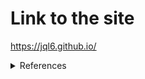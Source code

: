 # Link to the site

https://jql6.github.io/

<details><summary>References</summary>
  Credits to <a href="https://unsplash.com/@8moments">Simon Berger</a> for <a href="https://unsplash.com/photos/2JONUbTfN38">the background image</a>.
</details>
